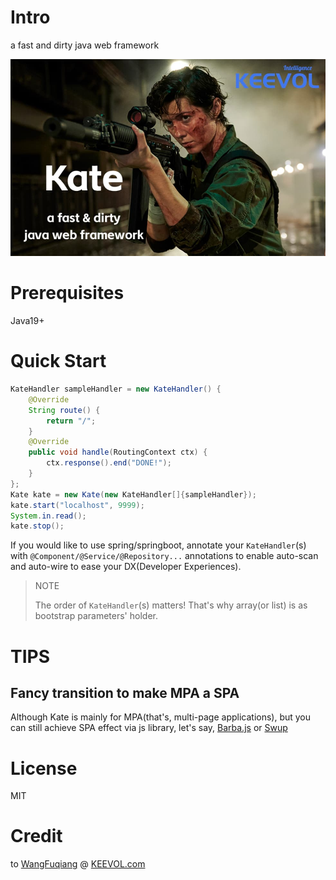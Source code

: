 # Intro

a fast and dirty java web framework

![](images/kate.jpg)

# Prerequisites

Java19+

# Quick Start

```java
KateHandler sampleHandler = new KateHandler() {
    @Override
    String route() {
        return "/";
    }
    @Override
    public void handle(RoutingContext ctx) {
        ctx.response().end("DONE!");
    }
};
Kate kate = new Kate(new KateHandler[]{sampleHandler});
kate.start("localhost", 9999);
System.in.read();
kate.stop();
```

If you would like to use spring/springboot, annotate your `KateHandler`(s) with `@Component/@Service/@Repository...` annotations to enable auto-scan and auto-wire to ease your DX(Developer Experiences).

> NOTE
> 
> The order of `KateHandler`(s) matters!
> That's why array(or list) is as bootstrap parameters' holder.

# TIPS

## Fancy transition to make MPA a SPA

Although Kate is mainly for MPA(that's, multi-page applications), but you can still achieve SPA effect via js library, let's say, [Barba.js](https://barba.js.org/) or [Swup](https://swup.js.org/)


# License

MIT

# Credit

to [WangFuqiang](https://afoo.me) @ [KEEVOL.com](https://keevol.com)
